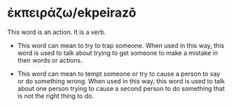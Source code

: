 # ἐκπειράζω/ekpeirazō
This word is an action. It is a verb.

* This word can mean to try to trap someone. When used in this way, this word is used to talk about trying to get someone to make a mistake in their words or actions. 

* This word can mean to tempt someone or try to cause a person to say or do something wrong. When used in this way, this word is used to talk about one person trying to cause a second person to do something that is not the right thing to do.
